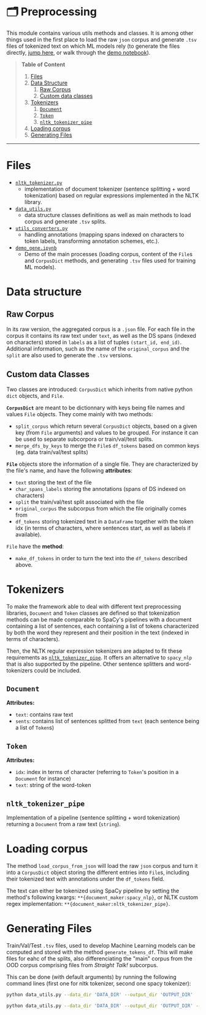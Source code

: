 # 🗂 Preprocessing

This module contains various utils methods and classes. It is among other things used in the first place to load the raw `json` corpus and generate `.tsv` files of tokenized text on which ML models rely (to generate the files directly, [jump here](#generating-files), or walk through the [demo notebook](./demo_gene.ipynb)).


<blockquote>

**Table of Content**

1. [Files](#files)
3. [Data Structure](#data-structure)
   1. [Raw Corpus](#raw-corpus)
   2. [Custom data classes](#custom-data-classes)
2. [Tokenizers](#tokenizers)
   1. [`Document`](#document)
   2. [`Token`](#token)
   3. [`nltk_tokenizer_pipe`](#nltk_tokenizer_pipe)
3. [Loading corpus](#loading-corpus)
4. [Generating Files](#generating-files)

</blockquote>

---


# Files

- [`nltk_tokenizer.py`](.nltk_tokenizer.py)
  - implementation of document tokenizer (sentence splitting + word tokenization) based on regular expressions implemented in the NLTK library.
- [`data_utils.py`](.data_utils.py)
  - data structure classes definitions as well as main methods to load corpus and generate `.tsv` splits.
- [`utils_converters.py`](.utils_converters.py)
  - handling annotations (mapping spans indexed on characters to token labels, transforming annotation schemes, etc.).
- [`demo_gene.ipynb`](.demo_gene.ipynb)
  - Demo of the main processes (loading corpus, content of the `File`s and `CorpusDict` methods, and generating `.tsv` files used for training ML models).

# Data structure

## Raw Corpus

In its raw version, the aggregated corpus is a `.json` file. For each file in the corpus it contains its raw text under `text`, as well as the DS spans (indexed on characters) stored in `labels` as a list of tuples `(start_id, end_id)`. Additional information, such as the name of the `original_corpus` and the `split` are also used to generate the `.tsv` versions.

## Custom data Classes

Two classes are introduced: `CorpusDict` which inherits from native python `dict` objects, and `File`.

**`CorpusDict`** are meant to be dictionnary with keys being file names and values `File` objects. They come mainly with two methods:
- `split_corpus` which return several `CorpusDict` objects, based on a given key (from `File` arguments) and values to be grouped. For instance it can be used to separate subcorpora or train/val/test splits.
- `merge_dfs_by_keys` to merge the `File`s `df_tokens` based on common keys (eg. data train/val/test splits)

**`File`** objects store the information of a single file. They are characterized by the file's name, and have the following **attributes**:
- `text` storing the text of the file
- `char_spans_labels` storing the annotations (spans of DS indexed on characters)
- `split` the train/val/test split associated with the file
- `original_corpus` the subcorpus from which the file originally comes from
- `df_tokens` storing tokenized text in a `DataFrame` together with the token idx (in terms of characters, where sentences start, as well as labels if available).

`File` have the **method**:
- `make_df_tokens` in order to turn the text into the `df_tokens` described above.


# Tokenizers

To make the framework able to deal with different text preprocessing libraries, `Document` and `Token` classes are defined so that tokenization methods can be made comparable to SpaCy's pipelines with a document containing a list of sentences, each containing a list of tokens characterized by both the word they represent and their position in the text (indexed in terms of characters).

Then, the NLTK regular expression tokenizers are adapted to fit these requirements as [`nltk_tokenizer_pipe`](#nltk_tokenizer_pipe). It offers an alternative to `spacy_nlp` that is also supported by the pipeline. Other sentence splitters and word-tokenizers could be included.

## `Document`

**Attributes:**
- `text`: contains raw text
- `sents`: contains list of sentences splitted from `text` (each sentence being a list of `Token`s)

## `Token`

**Attributes:**
- `idx`: index in terms of character (referring to `Token`'s position in a `Document` for instance)
- `text`: string of the word-token

## `nltk_tokenizer_pipe`

Implementation of a pipeline (sentence splitting + word tokenization) returning a `Document` from a raw text (`string`).

# Loading corpus

The method `load_corpus_from_json` will load the raw `json` corpus and turn it into a `CorpusDict` object storing the different entries into `File`s, including their tokenized text with annotations under the `df_tokens` field.

The text can either be tokenized using SpaCy pipeline by setting the method's following kwargs: `**{document_maker:spacy_nlp}`, or NLTK custom regex implementation: `**{document_maker:nltk_tokenizer_pipe}`.

# Generating Files

Train/Val/Test `.tsv` files, used to develop Machine Learning models can be computed and stored with the method `generate_tokens_df`. This will make files for eahc of the splits, also differenciating the "main" corpus from the OOD corpus comprising files from *Straight Talk!* subcorpus.

This can be done (with default arguments) by running the following command lines (first one for nltk tokenizer, second one spacy tokenizer):

```bash
python data_utils.py --data_dir 'DATA_DIR' --output_dir 'OUTPUT_DIR'
```

```bash
python data_utils.py --data_dir 'DATA_DIR' --output_dir 'OUTPUT_DIR' --tokenizer 'spacy_tokenization'
```
